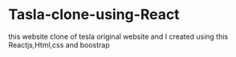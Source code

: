 # Tasla-clone-using-React
this website clone of tesla original website and I created using this Reactjs,Html,css and boostrap
